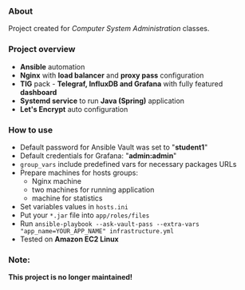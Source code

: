 ### About
Project created for _Computer System Administration_ classes.

### Project overview
* **Ansible** automation
* **Nginx** with **load balancer** and **proxy pass** configuration
* **TIG** pack - **Telegraf, InfluxDB and Grafana** with fully featured **dashboard**
* **Systemd service** to run **Java (Spring)** application 
* **Let's Encrypt** auto configuration

### How to use
* Default password for Ansible Vault was set to "**student1**"
* Default credentials for Grafana: "**admin:admin**"
* `group_vars` include predefined vars for necessary packages URLs
* Prepare machines for hosts groups:
    * Nginx machine
    * two machines for running application
    * machine for statistics
* Set variables values in `hosts.ini`
* Put your `*.jar` file into `app/roles/files`
* Run `ansible-playbook --ask-vault-pass --extra-vars "app_name=YOUR_APP_NAME" infrastructure.yml`
* Tested on **Amazon EC2 Linux**

### Note:
**This project is no longer maintained!**
